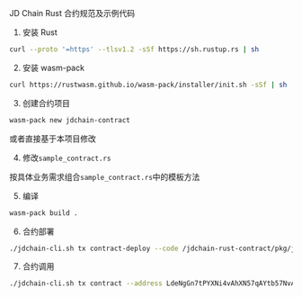 JD Chain Rust 合约规范及示例代码

1. 安装 Rust
```bash
curl --proto '=https' --tlsv1.2 -sSf https://sh.rustup.rs | sh
```

2. 安装 wasm-pack
```bash
curl https://rustwasm.github.io/wasm-pack/installer/init.sh -sSf | sh
```

3. 创建合约项目
```bash
wasm-pack new jdchain-contract
```

或者直接基于本项目修改

4. 修改`sample_contract.rs`

按具体业务需求组合`sample_contract.rs`中的模板方法

5. 编译
```bash
wasm-pack build .
```

6. 合约部署
```bash
./jdchain-cli.sh tx contract-deploy --code /jdchain-rust-contract/pkg/jdchain_rust_contract_bg.wasm --lang Rust --pubkey 7VeRG8jpBNg15W7HCrFyLG7TdpUea5jnHAUDbmxAkK6ZYqu4
```

7. 合约调用
```bash
./jdchain-cli.sh tx contract --address LdeNgGn7tPYXNi4vAhXN57qAYtb57NvAUDvvg --method get_ledger_hash
```